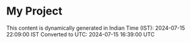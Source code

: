 # My Project

This content is dynamically generated in Indian Time (IST): 2024-07-15 22:09:00 IST
Converted to UTC: 2024-07-15 16:39:00 UTC
